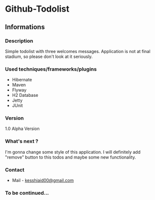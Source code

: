 # Github-Todolist

## Informations
### Description
Simple todolist with three welcomes messages. Application is not at final stadium, so please don't look at it seriously.

### Used techniques/frameworks/plugins
- Hibernate
- Maven 
- Flyway
- H2 Database
- Jetty
- JUnit

### Version
1.0 Alpha Version

### What's next ?
I'm gonna change some style of this application. I will definitely add "remove" button to this todos and maybe some new functionality.

### Contact
- Mail -
kesshiaid00@gmail.com


### To be continued...
